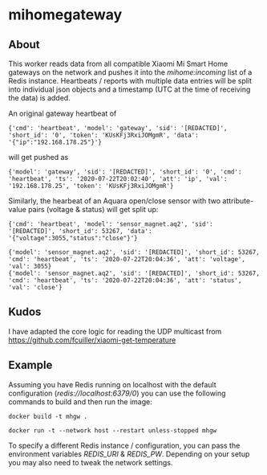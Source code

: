 # mihomegateway

## About
This worker reads data from all compatible Xiaomi Mi Smart Home gateways on the network and pushes it into the _mihome:incoming_ list of a Redis instance. 
Heartbeats / reports with multiple data entries will be split into individual json objects and a timestamp (UTC at the time of receiving the data) is added.


An original gateway heartbeat of 

```
{'cmd': 'heartbeat', 'model': 'gateway', 'sid': '[REDACTED]', 'short_id': '0', 'token': 'KUsKFj3RxiJOMgmR', 'data': '{"ip":"192.168.178.25"}'}
```

will get pushed as
```
{'model': 'gateway', 'sid': '[REDACTED]', 'short_id': '0', 'cmd': 'heartbeat', 'ts': '2020-07-22T20:02:40', 'att': 'ip', 'val': '192.168.178.25', 'token': 'KUsKFj3RxiJOMgmR'}
```

Similarly, the hearbeat of an Aquara open/close sensor with two attribute-value pairs (voltage & status) will get split up:

```
{'cmd': 'heartbeat', 'model': 'sensor_magnet.aq2', 'sid': '[REDACTED]', 'short_id': 53267, 'data': '{"voltage":3055,"status":"close"}'}
```

```
{'model': 'sensor_magnet.aq2', 'sid': '[REDACTED]', 'short_id': 53267, 'cmd': 'heartbeat', 'ts': '2020-07-22T20:04:36', 'att': 'voltage', 'val': 3055}
{'model': 'sensor_magnet.aq2', 'sid': '[REDACTED]', 'short_id': 53267, 'cmd': 'heartbeat', 'ts': '2020-07-22T20:04:36', 'att': 'status', 'val': 'close'}
```

## Kudos
I have adapted the core logic for reading the UDP multicast from https://github.com/fcuiller/xiaomi-get-temperature

## Example

Assuming you have Redis running on localhost with the default configuration (_redis://localhost:6379/0_) you can use the following commands to build and then run the image:

```
docker build -t mhgw .
```

```
docker run -t --network host --restart unless-stopped mhgw
```

To specify a different Redis instance / configuration, you can pass the environment variables _REDIS_URI_ & _REDIS_PW_. Depending on your setup you may also need to tweak the network settings. 


